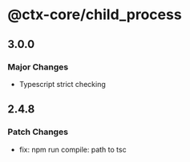 # @ctx-core/child_process

## 3.0.0

### Major Changes

- Typescript strict checking

## 2.4.8

### Patch Changes

- fix: npm run compile: path to tsc
